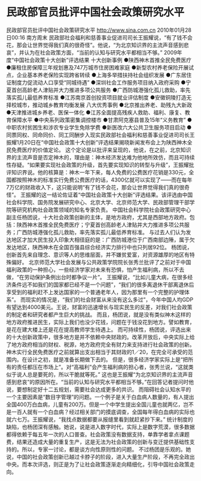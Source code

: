 # 民政部官员批评中国社会政策研究水平

民政部官员批评中国社会政策研究水平
http://www.sina.com.cn  2010年01月28日00:16  南方周末
民政部社会福利和慈善事业促进司司长王振耀说，“有了钱不会花，那会让世界觉得我们真的很奇怪”。他说，“为北京知识界的主流声音感到悲哀”，并认为在社会政策方面，“当前的认知与研究水平都相当不够。”
2009年度“中国社会政策十大创新”评选结果
十大创新事例
●陕西神木首推全民免费医疗
●廉租住房保障三年规划惠及747万城市住房困难家庭
●新型农村养老保险开展试点，企业基本养老保险实现跨省转续
●上海多举措扶持社会组织发展
●广东居住证制度力促流动人口享受“同城待遇”
●深圳社会工作服务项目纳入政府采购
●宁夏首创高龄老人津贴并大力推进多项公共服务
●广西防城港强化孤儿救助，率先落实孤儿最低养育标准
●江苏南京首创投资项目就业评估制度
●安徽铜陵打造无择校城市，推动城乡教育均衡发展
八大优秀事例
●北京推出养老、助残九大新政
●天津推进城乡养老、医保一体化
●江苏全面提高残疾人救助、福利、康复、教育保障水平
●中央系列政策密集调控楼市
●甘肃阿克塞县普及15年“义务教育”
●中职农村贫困生和涉农专业学生免除学费
●新医改六大公共卫生服务项目启动
●同票同权、同命同价、同工同酬步入现实民政部社会福利和慈善事业促进司司长王振耀1月20日在“中国社会政策十大创新”评选结果揭晓新闻发布会上为陕西神木全民免费医疗的价值定论。
这个定论是以批评来呈现的，他说，在之前，北京知识界的主流声音是否定神木的，理由是：神木经济发达难为他地所效仿，而且可持续性存疑。“如果要实现社会政策的升级，首先要实现知识的转型与升级”，王振耀批评知识界说。他的核算是：神木一年下来，每人免费的公费医疗花销是330元，全国都按照神木的标准实行免费公费医疗的话，4300亿就可以实现了——而在每年7万亿的财政收入下，这只能说明“有了钱不会花，那会让世界觉得我们真的很奇怪”。
王振耀的这一结论佐证着“中国社会政策十大创新”评选结果。该评选由中国社会科学院、国务院发展研究中心、北京大学、北京师范大学、民政部管理干部学院等研究机构社会政策领域的知名专家负责。
中国社会科学院社会政策研究中心副主任杨团说，十大社会政策创新的主体，是地方政府，尤其是西部地方政府。包括：陕西神木首推全民免费医疗；宁夏首创高龄老人津贴并大力推进多项公共服务；广西防城港强化孤儿救助，率先落实孤儿最低养育标准。
与过去人们认为发达地区才加大民生投入印象大相径庭的是：广西防城港位于广西南部边陲，属于欠发达地区，陕西神木在全国百强县综合经济实力排行中也只列居92位。
杨团说，创新首先来自理念、意识等人的思维层面，并不嫌贫爱富，对资源雄厚的地区有特殊偏好。
北京师范大学社会发展与公共政策学院院长张秀兰批评了之前对于中国福利政策的一种担心，一些经济学家对未来有恐惧，怕产生福利病，所以不去做，“在劳动保护条例出台时都争议一片”。
王振耀说，“比如儿童大病，在很多经济条件远不如我们的国家都已经不是一个问题”，“我们的很多离退休干部离退休后享受到的福利赶不上发达国家的一个普通老年人，因为那里有一个完整的护理体系”。
而现实的情况是，“我们的社会财富从来没有这么多过”，今年中国人均GDP有望达到4000美元。王说，财富的迅速增长与现实民生的反差，对我们社会政策的制定者和研究者都产生巨大的挑战。
而且，杨团说，就是没有类似神木这样的地方政府推进民生，实际上我们也没少花钱，问题在于钱没花到地方。譬如教育，是花在建大楼上还是花在提高教师学生待遇上。
而可持续性，杨团说，评选出来的十大创新政策中，很多地方是并不依赖中央财政的。改革开放后，中央实际上给了地方政府相当的财权、税源，地方政府完全有财力来支持进行社会政策的创新。神木实行全民免费医疗之前就算出支出相当于其财政的1／20，在完全可承受的范围内。在设计之初，就是准备长期做下去的。
但是，很多经济学家实际上是“把所有的责任都压在市场上”。对“高福利”会产生福利病的担心者，张秀兰说，“这就类似于说人总是要死的，所以干脆就等死。”
这也是王振耀“为北京知识界的主流声音感到悲哀”的原因所在。“当前的认知与研究水平都相当不够。”在回答记者提问时他说，要想制定好十二五规划，需要社会达成更多的共识。
而阻碍社会认知水平的一个主要因素是“数目字管理”的问题。一个例子是关于白血病人数量的，有人提出全国400万白血病，儿童有200万。但是一个中学生提出全国儿童也就两亿，岂不是一百人就有一个白血病？经过相关部门的摸底调查，全国每年得白血病的实际也就六七万。王振耀说，“我找点数据都要从报缝里看到就赶紧抄下来。”
统计制度的缺陷，也杨团深有感触。她说，说是进入数字时代，实际上是数字荒漠，很多数据都得依赖于每五年一次的人口普查。社会政策没有数据支持，单靠学者拿点课题费，结果还造成大量的重复生产，这是无法为社会政策的创新与变迁提供基础性支持的。所以，专家一讨论，都是谈方向性原则性的问题。
不过杨团是乐观的。她说，中国的社会政策创新已越过卡脖子的阶段，进入大量生产阶段，不再完全政出中央。而本次评选，则正是为了让社会政策逐渐走向精细化，引导中国社会政策走向。

